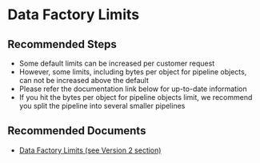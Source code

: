<properties
	pageTitle="Data Factory V2 - Increase V2 Limits"
	description="Raise limits for Data Factory V2"
	infoBubbleText=""
	service="microsoft.datafactory"
	resource="factories"
	authors="chez-charlie"
	authoralias="chez"
	displayOrder="1"
	articleId=""
	diagnosticScenario=""
	selfHelpType="resource"
	supportTopicIds="32629499, 32629543"
	resourceTags=""
	productPesIds="15613"
	cloudEnvironments="public"
/>

# Data Factory Limits

## **Recommended Steps**

- Some default limits can be increased per customer request <br/>
- However, some limits, including bytes per object for pipeline objects, can not be increased above the default <br/>
- Please refer the documentation link below for up-to-date information <br/>
- If you hit the bytes per object for pipeline objects limit, we recommend you split the pipeline into several smaller pipelines


## **Recommended Documents**

* [Data Factory Limits (see Version 2 section)](https://docs.microsoft.com/azure/azure-subscription-service-limits#data-factory-limits)

